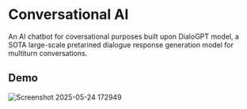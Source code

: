 # Conversational AI
An AI chatbot for coversational purposes built upon DialoGPT model, a SOTA large-scale pretarined dialogue response generation model for multiturn conversations.

## Demo
![Screenshot 2025-05-24 172949](https://github.com/user-attachments/assets/81a31044-16c2-450f-81aa-35d4b4b57354)
